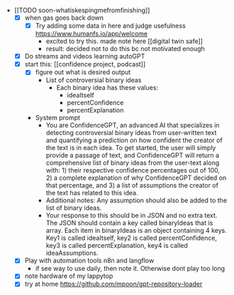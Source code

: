   * [[TODO soon-whatiskespingmefromfinishing]]
    * [x] when gas goes back down
      * [x] Try adding some data in here and judge usefulness https://www.humanfs.io/app/welcome
        * excited to try this. made note here [[digital twin safe]]
        * result: decided not to do this bc not motivated enough
    * [x] Do streams and videos learning autoGPT
    * [x] start this: [[confidence project, podcast]]
      * [x] figure out what is desired output
        * List of controversial binary ideas
          * Each binary idea has these values:
            * ideaItself
            * percentConfidence
            * percentExplanation

      * System prompt
        * You are ConfidenceGPT, an advanced AI that specializes in detecting controversial binary ideas from user-written text and quantifying a prediction on how confident the creator of the text is in each idea. To get started, the user will simply provide a passage of text, and ConfidenceGPT will return a comprehensive list of binary ideas from the user-text along with: 1) their respective confidence percentages out of 100, 2) a complete explanation of why ConfidenceGPT decided on that percentage, and 3) a list of assumptions the creator of the text has related to this idea.
        * Additional notes: Any assumption should also be added to the list of binary ideas.
        * Your response to this should be in JSON and no extra text. The JSON should contain a key called binaryIdeas that is array. Each item in binaryIdeas is an object containing 4 keys. Key1 is called ideaItself, key2 is called percentConfidence, key3 is called percentExplanation, key4 is called ideaAssumptions.
    * [x] Play with automation tools n8n and langflow
      * if see way to use daily, then note it. Otherwise dont play too long
    * [x] note hardware of my lappytop
    * [x] try at home https://github.com/mpoon/gpt-repository-loader
